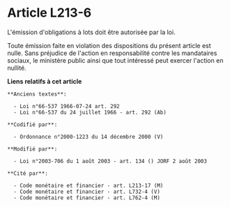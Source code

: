 # Article L213-6

L'émission d'obligations à lots doit être autorisée par la loi.

Toute émission faite en violation des dispositions du présent article est nulle. Sans préjudice de l'action en responsabilité
contre les mandataires sociaux, le ministère public ainsi que tout intéressé peut exercer l'action en nullité.

**Liens relatifs à cet article**

	**Anciens textes**:

	  - Loi n°66-537 1966-07-24 art. 292
	  - Loi n°66-537 du 24 juillet 1966 - art. 292 (Ab)

	**Codifié par**:

	  - Ordonnance n°2000-1223 du 14 décembre 2000 (V)

	**Modifié par**:

	  - Loi n°2003-706 du 1 août 2003 - art. 134 () JORF 2 août 2003

	**Cité par**:

	  - Code monétaire et financier - art. L213-17 (M)
	  - Code monétaire et financier - art. L732-4 (V)
	  - Code monétaire et financier - art. L762-4 (M)
